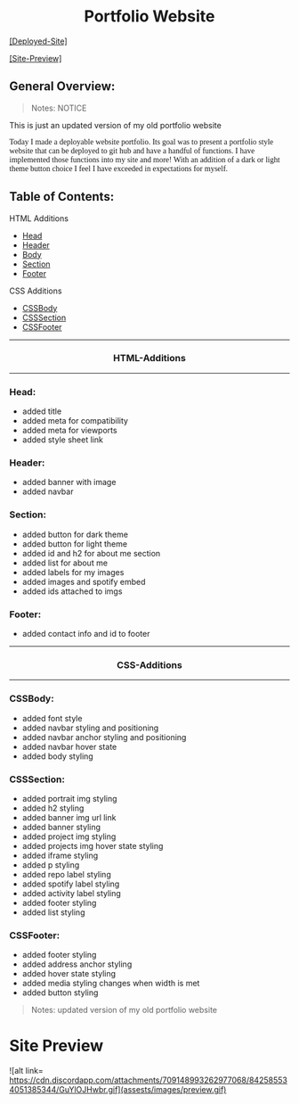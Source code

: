 <h1 style="text-align: center;">Portfolio Website</h1>

[[Deployed-Site]](https://jdogcrane.github.io/Portfolio_Website/)

[[Site-Preview]](#Site-Preview)

## General Overview: 

>Notes: NOTICE

This is just an updated version of my old portfolio website

<p style="font-family:georgia"> 
Today I made a deployable website portfolio. 
Its goal was to present a portfolio style website that can be deployed to git hub and have a handful of functions.
I have implemented those functions into my site and more! With an addition of a dark or light theme button choice I feel I have exceeded in expectations for myself.
<p>


## Table of Contents:

HTML Additions
- [Head](#Head)
- [Header](#Head)
- [Body](#Body)
- [Section](#Section)
- [Footer](#Footer)

CSS Additions
- [CSSBody](#CSSBody)
- [CSSSection](#CSSSection)
- [CSSFooter](#CSSFooter)

---
<h3 style="text-align:center;">HTML-Additions</h3>

---
### Head:
* added title
* added meta for compatibility
* added meta for viewports
* added style sheet link

### Header:
* added banner with image
* added navbar

### Section:
* added button for dark theme
* added button for light theme
* added id and h2 for about me section
* added list for about me
* added labels for my images
* added images and spotify embed
* added ids attached to imgs


### Footer:
* added contact info and id to footer
---
<h3 style="text-align:center;">CSS-Additions</h3>

---


### CSSBody:
* added font style 
* added navbar styling and positioning
* added navbar anchor styling and positioning
* added navbar hover state
* added body styling

### CSSSection:
* added portrait img styling
* added h2 styling
* added banner img url link
* added banner styling
* added project img styling
* added projects img hover state styling
* added iframe styling
* added p styling
* added repo label styling
* added spotify label styling
* added activity label styling
* added footer styling
* added list styling

### CSSFooter:
* added footer styling
* added address anchor styling
* added hover state styling
* added media styling changes when width is met
* added button styling

>Notes: updated version of my old portfolio website

# Site Preview
![alt link= https://cdn.discordapp.com/attachments/709148993262977068/842585534051385344/GuYlOJHwbr.gif](assests/images/preview.gif)
